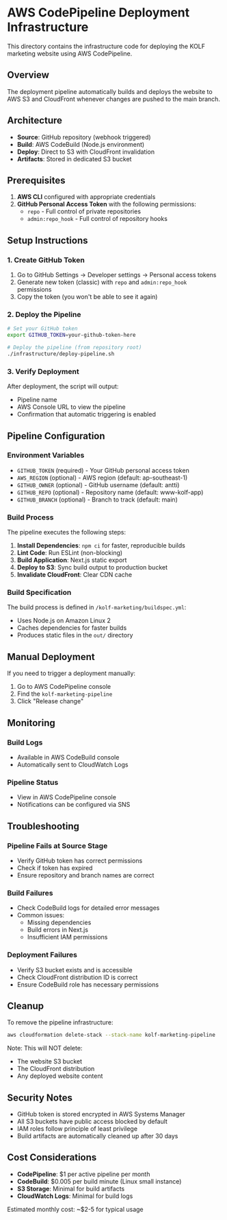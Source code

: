 # AWS CodePipeline Deployment Infrastructure

This directory contains the infrastructure code for deploying the KOLF marketing website using AWS CodePipeline.

## Overview

The deployment pipeline automatically builds and deploys the website to AWS S3 and CloudFront whenever changes are pushed to the main branch.

## Architecture

- **Source**: GitHub repository (webhook triggered)
- **Build**: AWS CodeBuild (Node.js environment)
- **Deploy**: Direct to S3 with CloudFront invalidation
- **Artifacts**: Stored in dedicated S3 bucket

## Prerequisites

1. **AWS CLI** configured with appropriate credentials
2. **GitHub Personal Access Token** with the following permissions:
   - `repo` - Full control of private repositories
   - `admin:repo_hook` - Full control of repository hooks

## Setup Instructions

### 1. Create GitHub Token

1. Go to GitHub Settings → Developer settings → Personal access tokens
2. Generate new token (classic) with `repo` and `admin:repo_hook` permissions
3. Copy the token (you won't be able to see it again)

### 2. Deploy the Pipeline

```bash
# Set your GitHub token
export GITHUB_TOKEN=your-github-token-here

# Deploy the pipeline (from repository root)
./infrastructure/deploy-pipeline.sh
```

### 3. Verify Deployment

After deployment, the script will output:
- Pipeline name
- AWS Console URL to view the pipeline
- Confirmation that automatic triggering is enabled

## Pipeline Configuration

### Environment Variables

- `GITHUB_TOKEN` (required) - Your GitHub personal access token
- `AWS_REGION` (optional) - AWS region (default: ap-southeast-1)
- `GITHUB_OWNER` (optional) - GitHub username (default: antti)
- `GITHUB_REPO` (optional) - Repository name (default: www-kolf-app)
- `GITHUB_BRANCH` (optional) - Branch to track (default: main)

### Build Process

The pipeline executes the following steps:

1. **Install Dependencies**: `npm ci` for faster, reproducible builds
2. **Lint Code**: Run ESLint (non-blocking)
3. **Build Application**: Next.js static export
4. **Deploy to S3**: Sync build output to production bucket
5. **Invalidate CloudFront**: Clear CDN cache

### Build Specification

The build process is defined in `/kolf-marketing/buildspec.yml`:
- Uses Node.js on Amazon Linux 2
- Caches dependencies for faster builds
- Produces static files in the `out/` directory

## Manual Deployment

If you need to trigger a deployment manually:

1. Go to AWS CodePipeline console
2. Find the `kolf-marketing-pipeline`
3. Click "Release change"

## Monitoring

### Build Logs
- Available in AWS CodeBuild console
- Automatically sent to CloudWatch Logs

### Pipeline Status
- View in AWS CodePipeline console
- Notifications can be configured via SNS

## Troubleshooting

### Pipeline Fails at Source Stage
- Verify GitHub token has correct permissions
- Check if token has expired
- Ensure repository and branch names are correct

### Build Failures
- Check CodeBuild logs for detailed error messages
- Common issues:
  - Missing dependencies
  - Build errors in Next.js
  - Insufficient IAM permissions

### Deployment Failures
- Verify S3 bucket exists and is accessible
- Check CloudFront distribution ID is correct
- Ensure CodeBuild role has necessary permissions

## Cleanup

To remove the pipeline infrastructure:

```bash
aws cloudformation delete-stack --stack-name kolf-marketing-pipeline
```

Note: This will NOT delete:
- The website S3 bucket
- The CloudFront distribution
- Any deployed website content

## Security Notes

- GitHub token is stored encrypted in AWS Systems Manager
- All S3 buckets have public access blocked by default
- IAM roles follow principle of least privilege
- Build artifacts are automatically cleaned up after 30 days

## Cost Considerations

- **CodePipeline**: $1 per active pipeline per month
- **CodeBuild**: $0.005 per build minute (Linux small instance)
- **S3 Storage**: Minimal for build artifacts
- **CloudWatch Logs**: Minimal for build logs

Estimated monthly cost: ~$2-5 for typical usage